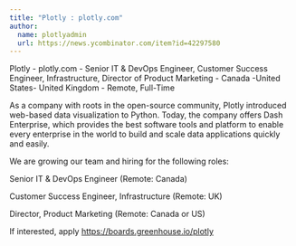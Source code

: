 ```yaml
---
title: "Plotly : plotly.com"
author:
  name: plotlyadmin
  url: https://news.ycombinator.com/item?id=42297580
---
```

Plotly - plotly.com - Senior IT &amp; DevOps Engineer, Customer Success Engineer, Infrastructure, Director of Product Marketing - Canada -United States- United Kingdom - Remote, Full-Time

As a company with roots in the open-source community, Plotly introduced web-based data visualization to Python. Today, the company offers Dash Enterprise, which provides the best software tools and platform to enable every enterprise in the world to build and scale data applications quickly and easily.

We are growing our team and hiring for the following roles:

Senior IT &amp; DevOps Engineer (Remote: Canada)

Customer Success Engineer, Infrastructure (Remote: UK)

Director, Product Marketing (Remote: Canada or US)

If interested, apply <a href="https:&#x2F;&#x2F;boards.greenhouse.io&#x2F;plotly" rel="nofollow">https:&#x2F;&#x2F;boards.greenhouse.io&#x2F;plotly</a>
<JobApplication />

